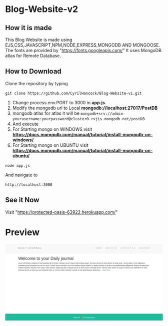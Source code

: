 
# Blog-Website-v2

## How it is made
  This Blog Website is made using EJS,CSS,JAVASCRIPT,NPM,NODE,EXPRESS,MONGODB AND MONGOOSE.
 The fonts are provided by "https://fonts.googleapis.com/"
 It uses MongoDB atlas for Remote Database.
## How to Download
Clone the repository by typing
```
git clone https://github.com/CyrilHancock/Blog-Website-v1.git
```
1. Change process.env.PORT to 3000 in **app.js**.
2. Modify the mongodb url to Local **mongodb://localhost:27017/PostDB** 
3. mongodb atlas for atlas it will be ```mongodb+srv://admin-yourusername:yourpassword@cluster0.rvjis.mongodb.net/postDB ```
4. And execute
5. For Starting mongo on WINDOWS visit **https://docs.mongodb.com/manual/tutorial/install-mongodb-on-windows/**
6. For Starting mongo on UBUNTU  visit **https://docs.mongodb.com/manual/tutorial/install-mongodb-on-ubuntu/**
```
node app.js
```
And navigate to
```
http://localhost:3000
```
## See it Now
Visit "https://protected-oasis-63922.herokuapp.com/"

# Preview
![This is an image](/Blogv2preview.png)

